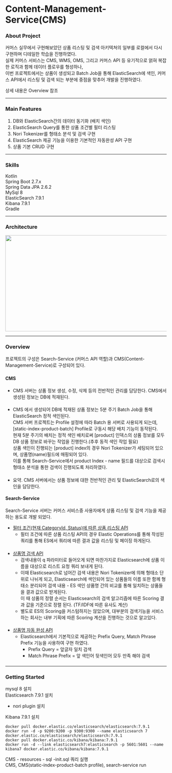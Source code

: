 # Content-Management-Service(CMS)

### About Project
커머스 실무에서 구현해보았던 상품 리스팅 및 검색 아키텍쳐의 일부를 로컬에서 다시 구현하며 디테일한 학습을 진행하였다.  
실제 커머스 서비스는 CMS, WMS, OMS, 그리고 커머스 API 등 유기적으로 얽혀 복잡한 로직과 함께 데이터 플로우를 형성하나,  
이번 프로젝트에서는 상품이 생성되고 Batch Job을 통해 ElasticSearch에 색인, 커머스 API에서 리스팅 및 검색 되는 부분에 중점을 맞추어 개발을 진행하였다.

상세 내용은 Overview 참조

***
### Main Features
1. DB와 ElasticSearch간의 데이터 동기화 (배치 색인)
2. ElasticSearch Query를 통한 상품 조건별 필터 리스팅
3. Nori Tokenizer를 형태소 분석 및 검색 구현
4. ElasticSearch 제공 기능을 이용한 기본적인 자동완성 API 구현
5. 상품 기본 CRUD 구현

***
### Skills
Kotlin  
Spring Boot 2.7.x  
Spring Data JPA 2.6.2  
MySql 8  
ElasticSearch 7.9.1  
Kibana 7.9.1  
Gradle

***
### Architecture
<img src="https://user-images.githubusercontent.com/34668108/209438231-7e1dd35b-7368-4dec-9dd5-ab74a7030de8.png" height="300" width="700">  

***

### Overview

프로젝트의 구성은 Search-Service (커머스 API 역할)과 CMS(Content-Management-Service)로 구성되어 있다.  
#####
#### **CMS**  
- CMS 서버는 상품 정보 생성, 수정, 삭제 등의 전반적인 관리를 담당한다. CMS에서 생성된 정보는 DB에 적재된다.  

####
- CMS 에서 생성되어 DB에 적재된 상품 정보는 5분 주기 Batch Job을 통해 ElasticSearch 정적 색인된다.  
CMS 서버 프로젝트는 Profile 설정에 따라 Batch 용 서버로 사용되게 되는데, [static-index-product-batch] Profile로 구동시 해당 배치 기능이 동작된다.  
현재 5분 주기의 배치는 정적 색인 배치로써 [product] 인덱스의 상품 정보를 모두 DB 상품 정보로 바꾸는 작업을 진행한다.(추후 동적 색인 작업 필요)  
상품 색인이 진행되는 [product] index의 경우 Nori Tokenizer가 세팅되어 있으며, 상품명(name)필드에 매핑되어 있다.  
이를 통해 Search-Service에서 product Index - name 필드를 대상으로 검색시 형태소 분석을 통한 검색이 진행되도록 처리하였다.
####
- 요약. CMS 서버에서는 상품 정보에 대한 전반적인 관리 및 ElasticSearch로의 색인을 담당한다.  
####
#### **Search-Service**
Search-Service 서버는 커머스 서비스중 사용자에게 상품 리스팅 및 검색 기능을 제공하는 용도로 개발 되었다.  
- <U>필터 조건(현재 CategoryId, Status)에 따른 상품 리스팅 API</U> 
  - 필터 조건에 따른 상품 리스팅 API의 경우 Elastic Operations를 통해 작성된 쿼리를 통해 ES에서 쿼리에 따른 결과 값을 리스팅 및 페이징 하게된다.
  ####
- <U>상품명 검색 API</U>
  - 검색내용이 q 파라미터로 들어오게 되면 마찬가지로 Elasticsearch에 상품 이름을 대상으로 리스트 요청 쿼리 보내게 된다.
  - 이때 Elasticsearch로 넘어간 검색 내용은 Nori Tokenizer에 의해 형태소 단위로 나뉘게 되고, Elasticsearch에 색인되어 있는 상품들의 이름 또한 함께 형태소 분리되어 검색 내용 - ES 색인 상품명 간의 비교를 통해 일치하는 상품들을 결과 값으로 받게된다.  
  이 때 상품의 정렬 순서는 Elasticsearch의 검색 알고리즘에 따른 Scoring 결과 값을 기준으로 정렬 된다. (TF/IDF에 따른 유사도 계산)
  - 별도로 ES의 Scoring을 커스텀하지는 않았으며, 대부분의 검색기능을 서비스 하는 회사는 내부 기획에 따른 Scoring 계산을 진행하는 것으로 알고있다.
  ####
- <U>상품명 자동 완성 API</U>
  - Elasticsearch에서 기본적으로 제공하는 Prefix Query, Match Phrase Prefix 기능을 사용하여 구현 하였다.
    - Prefix Query = 앞글자 일치 검색
    - Match Phrase Prefix = 앞 색인어 뒷색인어 모두 만족 해야 검색

###
***
### Getting Started
mysql 8 설치  
Elasticsearch 7.9.1 설치
- nori plugin 설치  

Kibana 7.9.1 설치
```
docker pull docker.elastic.co/elasticsearch/elasticsearch:7.9.1
docker run -d -p 9200:9200 -p 9300:9300 --name elasticsearch 7 docker.elastic.co/elasticsearch/elasticsearch:7.9.1
docker pull docker.elastic.co/kibana/kibana:7.9.1
docker run -d --link elasticsearch7:elasticsearch -p 5601:5601 --name kibana7 docker.elastic.co/kibana/kibana:7.9.1
```
CMS - resources - sql -init.sql 쿼리 실행  
CMS, CMS(static-index-product-batch profile), search-service run

